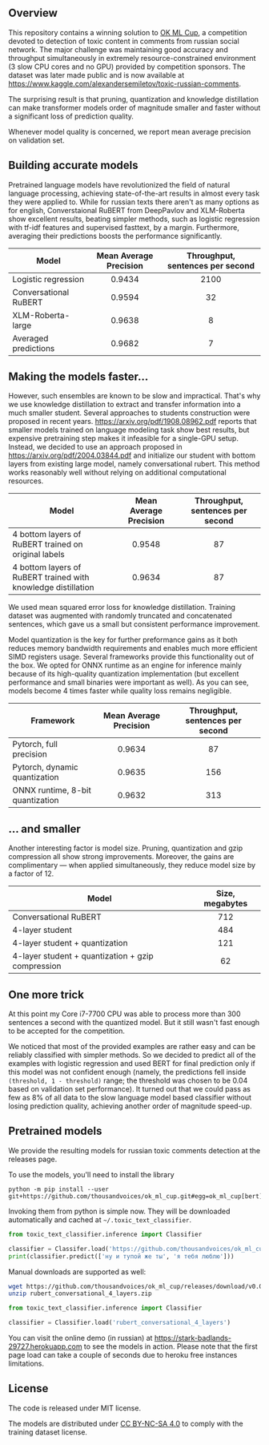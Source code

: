 ## Overview
This repository contains a winning solution to [OK ML Cup](https://cups.mail.ru/ru/tasks/1048), a competition devoted to detection of toxic content in comments from russian social network. The major challenge was maintaining good accuracy and throughput simultaneously in extremely resource-constrained environment (3 slow CPU cores and no GPU) provided by competition sponsors. The dataset was later made public and is now available at <https://www.kaggle.com/alexandersemiletov/toxic-russian-comments>.

The surprising result is that pruning, quantization and knowledge distillation can make transformer models order of magnitude smaller and faster without a significant loss of prediction quality.

Whenever model quality is concerned, we report mean average precision on validation set.

## Building accurate models
Pretrained language models have revolutionized the field of natural language processing, achieving state-of-the-art results in almost every task they were applied to. While for russian texts there aren't as many options as for english, Converstaional RuBERT from DeepPavlov and XLM-Roberta show excellent results, beating simpler methods, such as logistic regression with tf-idf features and supervised fasttext, by a margin. Furthermore, averaging their predictions boosts the performance significantly.

| Model | Mean Average Precision | Throughput, sentences per second |
| --------------------- |:----------------------:|:-:|
| Logistic regression | 0.9434 | 2100 |
| Conversational RuBERT | 0.9594 | 32 |
| XLM-Roberta-large | 0.9638 | 8 |
| Averaged predictions | 0.9682 | 7 |

## Making the models faster...
However, such ensembles are known to be slow and impractical. That's why we use knowledge distillation to extract and transfer information into a much smaller student. Several approaches to students construction were proposed in recent years. <https://arxiv.org/pdf/1908.08962.pdf> reports that smaller models trained on language modeling task show best results, but expensive pretraining step makes it infeasible for a single-GPU setup. Instead, we decided to use an approach proposed in <https://arxiv.org/pdf/2004.03844.pdf> and initialize our student with bottom layers from existing large model, namely conversational rubert. This method works reasonably well without relying on additional computational resources.

| Model | Mean Average Precision | Throughput, sentences per second |
| --------------------- |:----------------------:|:-:|
| 4 bottom layers of RuBERT trained on original labels | 0.9548 | 87 |
| 4 bottom layers of RuBERT trained with knowledge distillation | 0.9634 | 87 |

We used mean squared error loss for knowledge distillation. Training dataset was augmented with randomly truncated and concatenated sentences, which gave us a small but consistent performance improvement.

Model quantization is the key for further preformance gains as it both reduces memory bandwidth requirements and enables much more efficient SIMD registers usage. Several frameworks provide this functionality out of the box. We opted for ONNX runtime as an engine for inference mainly because of its high-quality quantization implementation (but excellent performance and small binaries were important as well). As you can see, models become 4 times faster while quality loss remains negligible.

| Framework | Mean Average Precision | Throughput, sentences per second |
| ----- |:----:|:----:|
| Pytorch, full precision | 0.9634 | 87 |
| Pytorch, dynamic quantization | 0.9635 | 156 |
| ONNX runtime, 8-bit quantization| 0.9632 | 313 |

## ... and smaller
Another interesting factor is model size. Pruning, quantization and gzip compression all show strong improvements. Moreover, the gains are complimentary — when applied simultaneously, they reduce model size by a factor of 12.

| Model | Size, megabytes |
| ----- |:---------------:|
| Conversational RuBERT | 712 |
| 4-layer student | 484 |
| 4-layer student + quantization| 121 |
| 4-layer student + quantization + gzip compression | 62 |

## One more trick
At this point my Core i7-7700 CPU was able to process more than 300 sentences a second with the quantized model. But it still wasn't fast enough to be accepted for the competition.

We noticed that most of the provided examples are rather easy and can be reliably classified with simpler methods. So we decided to predict all of the examples with logistic regression and used BERT for final prediction only if this model was not confident enough (namely, the predictions fell inside `(threshold, 1 - threshold)` range; the threshold was chosen to be 0.04 based on validation set performance). It turned out that we could pass as few as 8% of all data to the slow language model based classifier without losing prediction quality, achieving another order of magnitude speed-up.

## Pretrained models
We provide the resulting models for russian toxic comments detection at the releases page.

To use the models, you'll need to install the library
```
python -m pip install --user git+https://github.com/thousandvoices/ok_ml_cup.git#egg=ok_ml_cup[bert]
```

Invoking them from python is simple now. They will be downloaded automatically and cached at ```~/.toxic_text_classifier```.
```python
from toxic_text_classifier.inference import Classifier

classifier = Classifer.load('https://github.com/thousandvoices/ok_ml_cup/releases/download/v0.0.1/rubert_conversational_4_layers.zip')
print(classifier.predict(['ну и тупой же ты', 'я тебя люблю']))
```

Manual downloads are supported as well:
```bash
wget https://github.com/thousandvoices/ok_ml_cup/releases/download/v0.0.1/rubert_conversational_4_layers.zip
unzip rubert_conversational_4_layers.zip
```
```python
from toxic_text_classifier.inference import Classifier

classifier = Classifier.load('rubert_conversational_4_layers')
```

You can visit the online demo (in russian) at <https://stark-badlands-29727.herokuapp.com> to see the models in action. Please note that the first page load can take a couple of seconds due to heroku free instances limitations.

## License
The code is released under MIT license.

The models are distributed under [CC BY-NC-SA 4.0](https://creativecommons.org/licenses/by-nc-sa/4.0/) to comply with the training dataset license.
